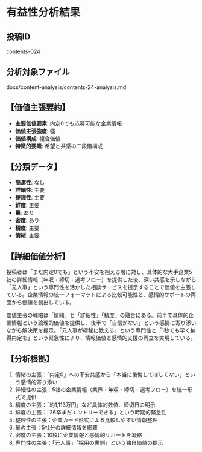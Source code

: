 # 有益性分析結果

## 投稿ID
contents-024

## 分析対象ファイル
docs/content-analysis/contents-24-analysis.md

## 【価値主張要約】
- **主要価値要素**: 内定0でも応募可能な企業情報
- **価値主張強度**: 強
- **価値構成**: 複合価値
- **特徴的要素**: 希望と共感の二段階構成

## 【分類データ】
- **簡潔性**: なし
- **詳細性**: 主要
- **整理性**: 主要
- **鮮度**: 主要
- **量**: あり
- **密度**: あり
- **精度**: 主要
- **情緒**: 主要

## 【詳細価値分析】
投稿者は「まだ内定0でも」という不安を抱える層に対し、具体的な大手企業5社の詳細情報（年収・締切・選考フロー）を提供した後、深い共感を示しながら「元人事」という専門性を活かした相談サービスを提示することで価値を主張している。企業情報の統一フォーマットによる比較可能性と、感情的サポートの両面から価値を創出している。

価値主張の戦略は「情緒」と「詳細性」「精度」の融合にある。前半で具体的企業情報という論理的価値を提供し、後半で「自信がない」という感情に寄り添いながら解決策を提示。「元人事が極秘に教える」という専門性と「1秒でも早く納得内定を」という緊急性により、情報価値と感情的支援の両立を実現している。

## 【分析根拠】
1. 情緒の主張：「内定0」への不安共感から「本当に後悔してほしくない」という感情的寄り添い
2. 詳細性の主張：5社の企業情報（業界・年収・締切・選考フロー）を統一形式で提供
3. 精度の主張：「約1,113万円」など具体的数値、締切日の明示
4. 鮮度の主張：「26卒まだエントリーできる」という時期的緊急性
5. 整理性の主張：企業カード形式による比較しやすい情報整理
6. 量の主張：5社分の詳細情報を網羅
7. 密度の主張：10枚に企業情報と感情的サポートを凝縮
8. 専門性の主張：「元人事」「採用の裏側」という独自価値の提示